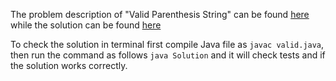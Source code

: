 The problem description of "Valid Parenthesis String" can be found [here](https://leetcode.com/problems/valid-parenthesis-string/description/) while the solution can be found [here](https://github.com/aurimas13/Solutions-To-Problems/blob/main/LeetCode/Java%20Solutions/Valid%20Parenthesis%20String/valid.java)

To check the solution in terminal first compile Java file as `javac valid.java`, then run the command as follows `java Solution` and it will check tests and if the solution works correctly.
